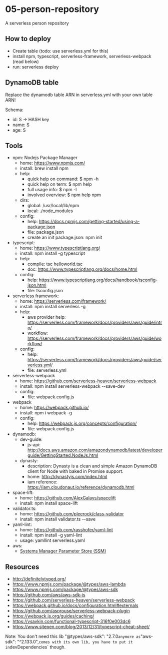# 05-person-repository
A serverless person repository

## How to deploy
- Create table (todo: use serverless.yml for this)
- install npm, typescript, serverless-framework, serverless-webpack (read below)
- run: serverless deploy

## DynamoDB table
Replace the dynamodb table ARN in serverless.yml with your own table ARN!

Schema:
- id: S -> HASH key
- name: S
- age: S

## Tools
- npm: Nodejs Package Manager
  - home: https://www.npmjs.com/
  - install: brew install npm
  - help:
    - quick help on command: $ npm <command> -h
    - quick help on term: $ npm help <term>
    - full usage info: $ npm -l
    - involved overview: $ npm help npm
  - dirs:
    - global: /usr/local/lib/npm
    - local: ./node_modules
  - config:
    - help: https://docs.npmjs.com/getting-started/using-a-package.json
    - file: package.json
    - create an init package.json: npm init
- typescript:
  - home: https://www.typescriptlang.org/
  - install: npm install -g typescript
  - help:
    - compile: tsc helloworld.tsc
    - doc: https://www.typescriptlang.org/docs/home.html
  - config:
    - help: https://www.typescriptlang.org/docs/handbook/tsconfig-json.html
    - file: tsconfig.json
- serverless framework:
  - home: https://serverless.com/framework/
  - install: npm install serverless -g
  - help:
    - aws provider help: https://serverless.com/framework/docs/providers/aws/guide/intro/
    - workflow: https://serverless.com/framework/docs/providers/aws/guide/workflow/
  - config:
    - help: https://serverless.com/framework/docs/providers/aws/guide/serverless.yml/
    - file: serverless.yml
- serverless-webpack
  - home: https://github.com/serverless-heaven/serverless-webpack
  - install: npm install serverless-webpack --save-dev
  - config:
    - file: webpack.config.js
- webpack
  - home: https://webpack.github.io/
  - install: npm i webpack -g
  - config:
    - help: https://webpack.js.org/concepts/configuration/
    - file: webpack.config.js
- dynamodb:
  - dev-guide:
    - js-api: http://docs.aws.amazon.com/amazondynamodb/latest/developerguide/GettingStarted.NodeJs.html
  - dynasty:
    - description: Dynasty is a clean and simple Amazon DynamoDB client for Node with baked in Promise support.
    - home: http://dynastyjs.com/index.html
    - iam reference: https://iam.cloudonaut.io/reference/dynamodb.html
- space-lift:
  - home: https://github.com/AlexGalays/spacelift
  - install: npm install space-lift
- validator.ts:
  - home: https://github.com/pleerock/class-validator
  - install: npm install validator.ts --save
- yaml-lint:
  - home: https://github.com/rasshofer/yaml-lint
  - install: npm install -g yaml-lint
  - usage: yamllint serverless.yaml
- aws:
  - [Systems Manager Parameter Store (SSM)](http://docs.aws.amazon.com/systems-manager/latest/userguide/systems-manager-paramstore.html)



## Resources
- http://definitelytyped.org/
- https://www.npmjs.com/package/@types/aws-lambda
- https://www.npmjs.com/package/@types/aws-sdk
- https://github.com/aws/aws-sdk-js
- https://github.com/serverless-heaven/serverless-webpack
- https://webpack.github.io/docs/configuration.html#externals
- https://github.com/asprouse/serverless-webpack-plugin
- https://webpack.js.org/guides/caching/
- https://vsavkin.com/functional-typescript-316f0e003dc6
- https://www.sitepen.com/blog/2013/12/31/typescript-cheat-sheet/

Note: You don't need this lib "@types/aws-sdk": "2.7.0` anymore as `"aws-sdk": "^2.133.0",` comes with its own lib, you have to put it in `devDependencies` though.